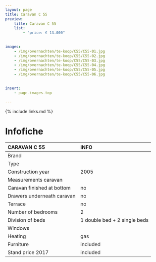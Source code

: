 ```yaml
---
layout: page
title: Caravan C 55
preview: 
    title: Caravan C 55
    list:
        - "price: € 13.000"
        
        
images:
    - /img/overnachten/te-koop/C55/C55-01.jpg
    - /img/overnachten/te-koop/C55/C55-02.jpg
    - /img/overnachten/te-koop/C55/C55-03.jpg
    - /img/overnachten/te-koop/C55/C55-04.jpg
    - /img/overnachten/te-koop/C55/C55-05.jpg
    - /img/overnachten/te-koop/C55/C55-06.jpg
    
    
insert:
    - page-images-top
    
---
```


{% include links.md %}



# Infofiche 

CARAVAN C 55                | INFO        | 
:---------------------------|:------------|
Brand                       |
Type                        |
Construction year           |2005
Measurements caravan        |
Caravan finished at bottom  |no
Drawers underneath caravan  |no
Terrace                     |no
Number of bedrooms          |2
Division of beds            |1 double bed + 2 single beds
Windows                     |
Heating                     |gas
Furniture                   |included
Stand price 2017            |included

